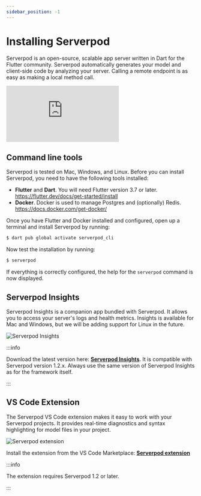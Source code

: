 ```yaml
---
sidebar_position: -1
---
```


# Installing Serverpod

Serverpod is an open-source, scalable app server written in Dart for the Flutter community. Serverpod automatically generates your model and client-side code by analyzing your server. Calling a remote endpoint is as easy as making a local method call.

<div style={{ position : 'relative', paddingBottom : '56.25%', height : '0' }}><iframe style={{ position : 'absolute', top : '0', left : '0', width : '100%', height : '100%' }} width="560" height="315" src="https://www.youtube-nocookie.com/embed/AmHZP6T1NdQ" title="YouTube video player" frameborder="0" allow="accelerometer; autoplay; clipboard-write; encrypted-media; gyroscope; picture-in-picture" allowfullscreen></iframe></div>

## Command line tools

Serverpod is tested on Mac, Windows, and Linux. Before you can install Serverpod, you need to have the following tools installed:

- __Flutter__ and __Dart__. You will need Flutter version 3.7 or later. <https://flutter.dev/docs/get-started/install>
- __Docker__. Docker is used to manage Postgres and (optionally) Redis. <https://docs.docker.com/get-docker/>

Once you have Flutter and Docker installed and configured, open up a terminal and install Serverpod by running:

```bash
$ dart pub global activate serverpod_cli
```

Now test the installation by running:

```bash
$ serverpod
```

If everything is correctly configured, the help for the `serverpod` command is now displayed.

## Serverpod Insights

Serverpod Insights is a companion app bundled with Serverpod. It allows you to access your server's logs and health metrics. Insights is available for Mac and Windows, but we will be adding support for Linux in the future.

![Serverpod Insights](https://serverpod.dev/assets/img/serverpod-screenshot.webp)

:::info

Download the latest version here: __[Serverpod Insights](insights)__. It is compatible with Serverpod version 1.2.x. Always use the same version of Serverpod Insights as for the framework itself.

:::

## VS Code Extension

The Serverpod VS Code extension makes it easy to work with your Serverpod projects. It provides real-time diagnostics and syntax highlighting for model files in your project.

![Serverpod extension](/img/syntax-highlighting.png)

Install the extension from the VS Code Marketplace: __[Serverpod extension](https://marketplace.visualstudio.com/items?itemName=serverpod.serverpod)__

:::info

The extension requires Serverpod 1.2 or later.

:::
